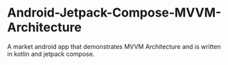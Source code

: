 # Android-Jetpack-Compose-MVVM-Architecture
A market android app that demonstrates MVVM Architecture and is written in kotlin and jetpack compose.
